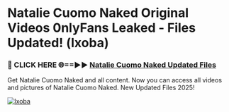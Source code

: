 # Natalie Cuomo Naked Original Videos 0nlyFans Leaked - Files Updated! (lxoba)

<h3>🔴 CLICK HERE 🌐==►► <a href="https://tinyurl.com/yckcrads" rel="nofollow">Natalie Cuomo Naked Updated Files</a></h3>

Get Natalie Cuomo Naked and all content. Now you can access all videos and pictures of Natalie Cuomo Naked. New Updated Files 2025!

[![lxoba](https://i.imgur.com/hpKpOFt.gif)](https://tinyurl.com/yckcrads)
